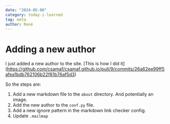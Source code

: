 ```yaml
---
date: "2024-05-08"
category: today-i-learned
tag: meta
author: René
---
```


# Adding a new author

I just added a new author to the site. [This is how I did it]
(https://github.com/csamaf/csamaf.github.io/pull/9/commits/26a62ee99ff5afea1bdb762106b22f81b76af5d3)

So the steps are:

1. Add a new markdown file to the `about` directory. And potentially an image.
2. Add the new author to the `conf.py` file.
3. Add a new ignore pattern in the markdown link checker config.
4. Update `.mailmap`
